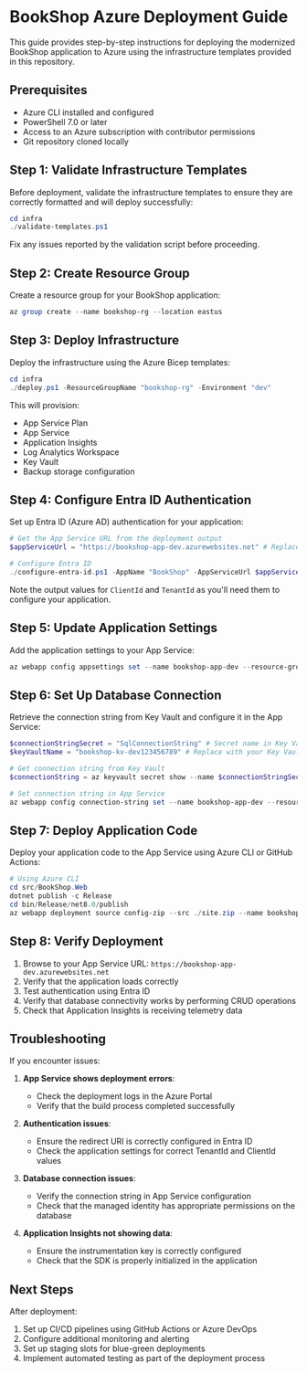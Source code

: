 # BookShop Azure Deployment Guide

This guide provides step-by-step instructions for deploying the modernized BookShop application to Azure using the infrastructure templates provided in this repository.

## Prerequisites

- Azure CLI installed and configured
- PowerShell 7.0 or later
- Access to an Azure subscription with contributor permissions
- Git repository cloned locally

## Step 1: Validate Infrastructure Templates

Before deployment, validate the infrastructure templates to ensure they are correctly formatted and will deploy successfully:

```powershell
cd infra
./validate-templates.ps1
```

Fix any issues reported by the validation script before proceeding.

## Step 2: Create Resource Group

Create a resource group for your BookShop application:

```powershell
az group create --name bookshop-rg --location eastus
```

## Step 3: Deploy Infrastructure

Deploy the infrastructure using the Azure Bicep templates:

```powershell
cd infra
./deploy.ps1 -ResourceGroupName "bookshop-rg" -Environment "dev"
```

This will provision:
- App Service Plan
- App Service
- Application Insights
- Log Analytics Workspace
- Key Vault
- Backup storage configuration

## Step 4: Configure Entra ID Authentication

Set up Entra ID (Azure AD) authentication for your application:

```powershell
# Get the App Service URL from the deployment output
$appServiceUrl = "https://bookshop-app-dev.azurewebsites.net" # Replace with your actual URL

# Configure Entra ID
./configure-entra-id.ps1 -AppName "BookShop" -AppServiceUrl $appServiceUrl
```

Note the output values for `ClientId` and `TenantId` as you'll need them to configure your application.

## Step 5: Update Application Settings

Add the application settings to your App Service:

```powershell
az webapp config appsettings set --name bookshop-app-dev --resource-group bookshop-rg --settings "ASPNETCORE_ENVIRONMENT=Development" "AzureAd:TenantId=your-tenant-id" "AzureAd:ClientId=your-client-id"
```

## Step 6: Set Up Database Connection

Retrieve the connection string from Key Vault and configure it in the App Service:

```powershell
$connectionStringSecret = "SqlConnectionString" # Secret name in Key Vault
$keyVaultName = "bookshop-kv-dev123456789" # Replace with your Key Vault name

# Get connection string from Key Vault
$connectionString = az keyvault secret show --name $connectionStringSecret --vault-name $keyVaultName --query value -o tsv

# Set connection string in App Service
az webapp config connection-string set --name bookshop-app-dev --resource-group bookshop-rg --connection-string-type SQLAzure --settings DefaultConnection=$connectionString
```

## Step 7: Deploy Application Code

Deploy your application code to the App Service using Azure CLI or GitHub Actions:

```powershell
# Using Azure CLI
cd src/BookShop.Web
dotnet publish -c Release
cd bin/Release/net8.0/publish
az webapp deployment source config-zip --src ./site.zip --name bookshop-app-dev --resource-group bookshop-rg
```

## Step 8: Verify Deployment

1. Browse to your App Service URL: `https://bookshop-app-dev.azurewebsites.net`
2. Verify that the application loads correctly
3. Test authentication using Entra ID
4. Verify that database connectivity works by performing CRUD operations
5. Check that Application Insights is receiving telemetry data

## Troubleshooting

If you encounter issues:

1. **App Service shows deployment errors**:
   - Check the deployment logs in the Azure Portal
   - Verify that the build process completed successfully

2. **Authentication issues**:
   - Ensure the redirect URI is correctly configured in Entra ID
   - Check the application settings for correct TenantId and ClientId values

3. **Database connection issues**:
   - Verify the connection string in App Service configuration
   - Check that the managed identity has appropriate permissions on the database

4. **Application Insights not showing data**:
   - Ensure the instrumentation key is correctly configured
   - Check that the SDK is properly initialized in the application

## Next Steps

After deployment:
1. Set up CI/CD pipelines using GitHub Actions or Azure DevOps
2. Configure additional monitoring and alerting
3. Set up staging slots for blue-green deployments
4. Implement automated testing as part of the deployment process
